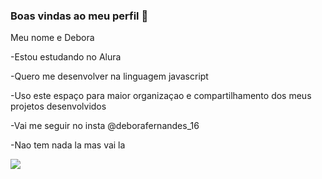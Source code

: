 ### Boas vindas ao meu perfil 🖤

Meu nome e Debora 

-Estou estudando no Alura 

-Quero me desenvolver na linguagem javascript

-Uso este espaço para maior organizaçao e compartilhamento dos meus projetos desenvolvidos 

-Vai me seguir no insta @deborafernandes_16

-Nao tem nada la mas vai la 

![](https://media1.tenor.com/m/ac6D22uQ4S0AAAAd/naruto-shippuden-naruto-run.gif)
